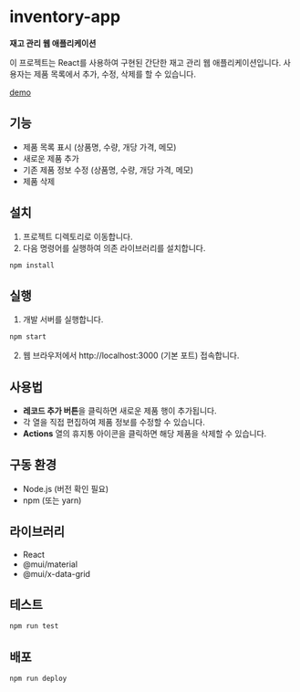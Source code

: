 # inventory-app

**재고 관리 웹 애플리케이션**

이 프로젝트는 React를 사용하여 구현된 간단한 재고 관리 웹 애플리케이션입니다. 사용자는 제품 목록에서 추가, 수정, 삭제를 할 수 있습니다.

[demo](https://ffwe.github.io/inventory-app)

## 기능

* 제품 목록 표시 (상품명, 수량, 개당 가격, 메모)
* 새로운 제품 추가
* 기존 제품 정보 수정 (상품명, 수량, 개당 가격, 메모)
* 제품 삭제

## 설치

1. 프로젝트 디렉토리로 이동합니다.
2. 다음 명령어를 실행하여 의존 라이브러리를 설치합니다.

```bash
npm install
```

## 실행

1. 개발 서버를 실행합니다.

```bash
npm start
```

2. 웹 브라우저에서 http://localhost:3000 (기본 포트) 접속합니다.

## 사용법

* **레코드 추가 버튼**을 클릭하면 새로운 제품 행이 추가됩니다.
* 각 열을 직접 편집하여 제품 정보를 수정할 수 있습니다.
* **Actions** 열의 휴지통 아이콘을 클릭하면 해당 제품을 삭제할 수 있습니다.

## 구동 환경

* Node.js (버전 확인 필요)
* npm (또는 yarn)

## 라이브러리

* React
* @mui/material
* @mui/x-data-grid

## 테스트

```bash
npm run test
```

## 배포

```bash
npm run deploy
```

